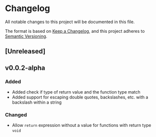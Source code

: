 # Changelog

All notable changes to this project will be documented in this file.

The format is based on [Keep a Changelog](https://keepachangelog.com/en/1.0.0/), and this project adheres to [Semantic Versioning](https://semver.org/spec/v2.0.0.html).

## [Unreleased]

## v0.0.2-alpha

### Added

- Added check if type of return value and the function type match
- Added support for escaping double quotes, backslashes, etc. with a backslash within a string

### Changed

- Allow `return` expression without a value for functions with return type `void`